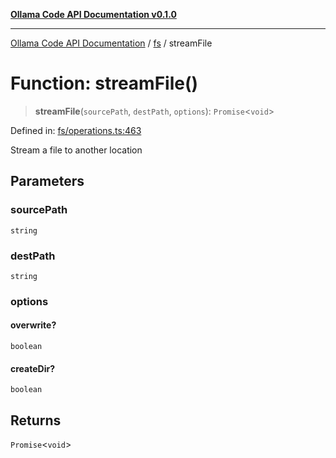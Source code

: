 [**Ollama Code API Documentation v0.1.0**](../../README.md)

***

[Ollama Code API Documentation](../../modules.md) / [fs](../README.md) / streamFile

# Function: streamFile()

> **streamFile**(`sourcePath`, `destPath`, `options`): `Promise`\<`void`\>

Defined in: [fs/operations.ts:463](https://github.com/erichchampion/ollama-code/blob/da0d5de255d803db9921aedd29b30f1aea1c1c02/ollama-code/src/fs/operations.ts#L463)

Stream a file to another location

## Parameters

### sourcePath

`string`

### destPath

`string`

### options

#### overwrite?

`boolean`

#### createDir?

`boolean`

## Returns

`Promise`\<`void`\>
